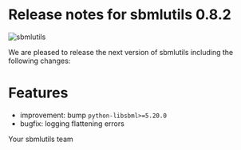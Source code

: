 # Release notes for sbmlutils 0.8.2
![sbmlutils](https://github.com/matthiaskoenig/sbmlutils/raw/develop/docs_builder/images/sbmlutils-logo-60.png)

We are pleased to release the next version of sbmlutils including the 
following changes:

# Features

- improvement: bump `python-libsbml>=5.20.0`
- bugfix: logging flattening errors

Your sbmlutils team
